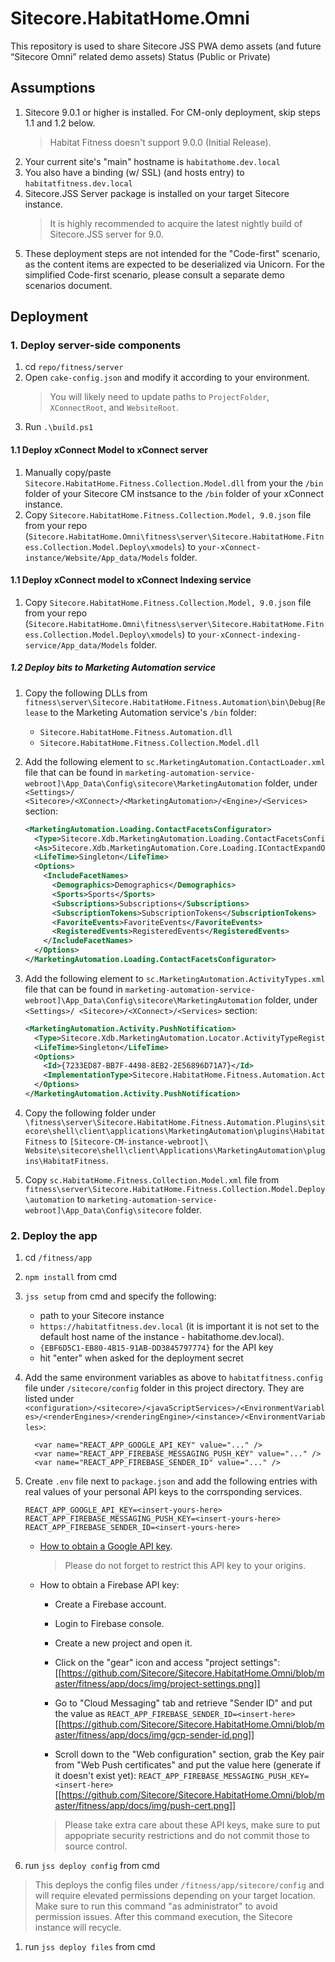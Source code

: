 # Sitecore.HabitatHome.Omni
This repository is used to share Sitecore JSS PWA demo assets (and future “Sitecore Omni” related demo assets) Status (Public or Private)

## Assumptions
1. Sitecore 9.0.1 or higher is installed. For CM-only deployment, skip steps 1.1 and 1.2 below.
    > Habitat Fitness doesn't support 9.0.0 (Initial Release).
1. Your current site's "main" hostname is `habitathome.dev.local`
1. You also have a binding (w/ SSL) (and hosts entry) to `habitatfitness.dev.local`
1. Sitecore.JSS Server package is installed on your target Sitecore instance.
	> It is highly recommended to acquire the latest nightly build of Sitecore.JSS server for 9.0.
1. These deployment steps are not intended for the "Code-first" scenario, as the content items are expected to be deserialized via Unicorn. For the simplified Code-first scenario, please consult a separate demo scenarios document.

## Deployment

### 1. Deploy server-side components

1. cd `repo/fitness/server`
1. Open `cake-config.json` and modify it according to your environment.
	> You will likely need to update paths to `ProjectFolder`, `XConnectRoot`, and `WebsiteRoot`.
1. Run `.\build.ps1`

#### 1.1 Deploy xConnect Model to xConnect server
1. Manually copy/paste `Sitecore.HabitatHome.Fitness.Collection.Model.dll` from your the `/bin` folder of your Sitecore CM instsance to the `/bin` folder of your xConnect instance.
1. Copy `Sitecore.HabitatHome.Fitness.Collection.Model, 9.0.json` file from your repo (`Sitecore.HabitatHome.Omni\fitness\server\Sitecore.HabitatHome.Fitness.Collection.Model.Deploy\xmodels`)
to `your-xConnect-instance/Website/App_data/Models` folder.

#### 1.1 Deploy xConnect model to xConnect Indexing service
1. Copy `Sitecore.HabitatHome.Fitness.Collection.Model, 9.0.json` file from your repo (`Sitecore.HabitatHome.Omni\fitness\server\Sitecore.HabitatHome.Fitness.Collection.Model.Deploy\xmodels`)
to `your-xConnect-indexing-service/App_data/Models` folder.

##### 1.2 Deploy bits to Marketing Automation service

1. Copy the following DLLs from `fitness\server\Sitecore.HabitatHome.Fitness.Automation\bin\Debug|Release` to the Marketing Automation service's `/bin` folder:
    - `Sitecore.HabitatHome.Fitness.Automation.dll`
    - `Sitecore.HabitatHome.Fitness.Collection.Model.dll`

1. Add the following element to `sc.MarketingAutomation.ContactLoader.xml` file that can be found in `marketing-automation-service-webroot]\App_Data\Config\sitecore\MarketingAutomation` folder, under `<Settings>/ <Sitecore>/<XConnect>/<MarketingAutomation>/<Engine>/<Services>` section:
    ```xml
    <MarketingAutomation.Loading.ContactFacetsConfigurator>
      <Type>Sitecore.Xdb.MarketingAutomation.Loading.ContactFacetsConfigurator, Sitecore.Xdb.MarketingAutomation</Type>
      <As>Sitecore.Xdb.MarketingAutomation.Core.Loading.IContactExpandOptionsConfigurator, Sitecore.Xdb.MarketingAutomation.Core</As>
      <LifeTime>Singleton</LifeTime>
      <Options>
        <IncludeFacetNames>
          <Demographics>Demographics</Demographics>
          <Sports>Sports</Sports>
          <Subscriptions>Subscriptions</Subscriptions>
          <SubscriptionTokens>SubscriptionTokens</SubscriptionTokens>
          <FavoriteEvents>FavoriteEvents</FavoriteEvents>
          <RegisteredEvents>RegisteredEvents</RegisteredEvents>
        </IncludeFacetNames>
      </Options>
    </MarketingAutomation.Loading.ContactFacetsConfigurator>

    ```

1. Add the following element to `sc.MarketingAutomation.ActivityTypes.xml` file that can be found in `marketing-automation-service-webroot]\App_Data\Config\sitecore\MarketingAutomation` folder, under `<Settings>/ <Sitecore>/<XConnect>/<Services>` section:
    ```xml
    <MarketingAutomation.Activity.PushNotification>
      <Type>Sitecore.Xdb.MarketingAutomation.Locator.ActivityTypeRegistration, Sitecore.Xdb.MarketingAutomation</Type>
      <LifeTime>Singleton</LifeTime>
      <Options>
        <Id>{7233ED87-BB7F-4498-8EB2-2E56896D71A7}</Id>
        <ImplementationType>Sitecore.HabitatHome.Fitness.Automation.Activities.SendPushNotification, Sitecore.HabitatHome.Fitness.Automation</ImplementationType>
      </Options>
    </MarketingAutomation.Activity.PushNotification>
    ```

1. Copy the following folder under `\fitness\server\Sitecore.HabitatHome.Fitness.Automation.Plugins\sitecore\shell\client\applications\MarketingAutomation\plugins\HabitatFitness` to `[Sitecore-CM-instance-webroot]\ Website\sitecore\shell\client\Applications\MarketingAutomation\plugins\HabitatFitness`.

1. Copy `sc.HabitatHome.Fitness.Collection.Model.xml` file from `fitness\server\Sitecore.HabitatHome.Fitness.Collection.Model.Deploy\automation` to `marketing-automation-service-webroot]\App_Data\Config\sitecore` folder. 

### 2. Deploy the app

1. cd `/fitness/app`
1. `npm install` from cmd
1. `jss setup` from cmd and specify the following:
	- path to your Sitecore instance
	- `https://habitatfitness.dev.local` (it is important it is not set to the default host name of the instance - habitathome.dev.local).
	- `{EBF6D5C1-EB80-4B15-91AB-DD3845797774}` for the API key
	- hit "enter" when asked for the deployment secret

1. Add the same environment variables as above to `habitatfitness.config` file under `/sitecore/config` folder in this project directory. They are listed under `<configuration>/<sitecore>/<javaScriptServices>/<EnvironmentVariables>/<renderEngines>/<renderingEngine>/<instance>/<EnvironmentVariables>`:

    ```
      <var name="REACT_APP_GOOGLE_API_KEY" value="..." />
      <var name="REACT_APP_FIREBASE_MESSAGING_PUSH_KEY" value="..." />
      <var name="REACT_APP_FIREBASE_SENDER_ID" value="..." />
    ```

1. Create `.env` file next to `package.json` and add the following entries with real values of your personal API keys to the corrsponding services.

    ```
    REACT_APP_GOOGLE_API_KEY=<insert-yours-here>
    REACT_APP_FIREBASE_MESSAGING_PUSH_KEY=<insert-yours-here>
    REACT_APP_FIREBASE_SENDER_ID=<insert-yours-here>
    ```

    - [How to obtain a Google API key](https://developers.google.com/maps/documentation/javascript/get-api-key).
      > Please do not forget to restrict this API key to your origins.

    - How to obtain a Firebase API key:
      - Create a Firebase account.
      - Login to Firebase console.
      - Create a new project and open it.
      - Click on the "gear" icon and access "project settings":
       [[https://github.com/Sitecore/Sitecore.HabitatHome.Omni/blob/master/fitness/app/docs/img/project-settings.png]]
 
      - Go to "Cloud Messaging" tab and retrieve "Sender ID" and put the value as 
      `REACT_APP_FIREBASE_SENDER_ID=<insert-here>`
        [[https://github.com/Sitecore/Sitecore.HabitatHome.Omni/blob/master/fitness/app/docs/img/gcp-sender-id.png]]
       
      - Scroll down to the "Web configuration" section, grab the Key pair from "Web Push certificates" and put the value here (generate if it doesn't exist yet): 
      `REACT_APP_FIREBASE_MESSAGING_PUSH_KEY=<insert-here>`
        [[https://github.com/Sitecore/Sitecore.HabitatHome.Omni/blob/master/fitness/app/docs/img/push-cert.png]]
   
      > Please take extra care about these API keys, make sure to put appopriate security restrictions and do not commit those to source control.

1. run `jss deploy config` from cmd
  > This deploys the config files under `/fitness/app/sitecore/config` and will require elevated permissions depending on your target location. Make sure to run this command "as administrator" to avoid permission issues. After this command execution, the Sitecore instance will recycle.

1. run `jss deploy files` from cmd

